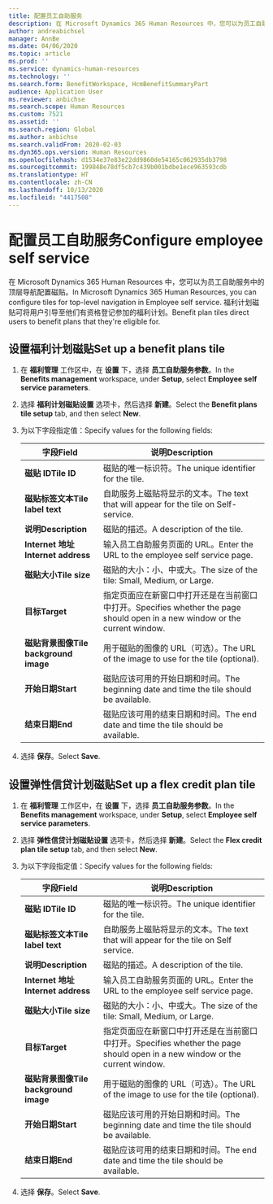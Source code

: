```yaml
---
title: 配置员工自助服务
description: 在 Microsoft Dynamics 365 Human Resources 中，您可以为员工自助服务中的顶层导航配置磁贴。
author: andreabichsel
manager: AnnBe
ms.date: 04/06/2020
ms.topic: article
ms.prod: ''
ms.service: dynamics-human-resources
ms.technology: ''
ms.search.form: BenefitWorkspace, HcmBenefitSummaryPart
audience: Application User
ms.reviewer: anbichse
ms.search.scope: Human Resources
ms.custom: 7521
ms.assetid: ''
ms.search.region: Global
ms.author: anbichse
ms.search.validFrom: 2020-02-03
ms.dyn365.ops.version: Human Resources
ms.openlocfilehash: d1534e37e83e22dd9860de54165c062935db3798
ms.sourcegitcommit: 199848e78df5cb7c439b001bdbe1ece963593cdb
ms.translationtype: HT
ms.contentlocale: zh-CN
ms.lasthandoff: 10/13/2020
ms.locfileid: "4417508"
---
```

# <a name="configure-employee-self-service"></a><span data-ttu-id="4209a-103">配置员工自助服务</span><span class="sxs-lookup"><span data-stu-id="4209a-103">Configure employee self service</span></span>

<span data-ttu-id="4209a-104">在 Microsoft Dynamics 365 Human Resources 中，您可以为员工自助服务中的顶层导航配置磁贴。</span><span class="sxs-lookup"><span data-stu-id="4209a-104">In Microsoft Dynamics 365 Human Resources, you can configure tiles for top-level navigation in Employee self service.</span></span> <span data-ttu-id="4209a-105">福利计划磁贴可将用户引导至他们有资格登记参加的福利计划。</span><span class="sxs-lookup"><span data-stu-id="4209a-105">Benefit plan tiles direct users to benefit plans that they're eligible for.</span></span>

## <a name="set-up-a-benefit-plans-tile"></a><span data-ttu-id="4209a-106">设置福利计划磁贴</span><span class="sxs-lookup"><span data-stu-id="4209a-106">Set up a benefit plans tile</span></span>

1. <span data-ttu-id="4209a-107">在 **福利管理** 工作区中，在 **设置** 下，选择 **员工自助服务参数**。</span><span class="sxs-lookup"><span data-stu-id="4209a-107">In the **Benefits management** workspace, under **Setup**, select **Employee self service parameters**.</span></span>

2. <span data-ttu-id="4209a-108">选择 **福利计划磁贴设置** 选项卡，然后选择 **新建**。</span><span class="sxs-lookup"><span data-stu-id="4209a-108">Select the **Benefit plans tile setup** tab, and then select **New**.</span></span>

3. <span data-ttu-id="4209a-109">为以下字段指定值：</span><span class="sxs-lookup"><span data-stu-id="4209a-109">Specify values for the following fields:</span></span>

   | <span data-ttu-id="4209a-110">字段</span><span class="sxs-lookup"><span data-stu-id="4209a-110">Field</span></span> | <span data-ttu-id="4209a-111">说明</span><span class="sxs-lookup"><span data-stu-id="4209a-111">Description</span></span> |
   | --- | --- |
   | <span data-ttu-id="4209a-112">**磁贴 ID**</span><span class="sxs-lookup"><span data-stu-id="4209a-112">**Tile ID**</span></span> | <span data-ttu-id="4209a-113">磁贴的唯一标识符。</span><span class="sxs-lookup"><span data-stu-id="4209a-113">The unique identifier for the tile.</span></span> |
   | <span data-ttu-id="4209a-114">**磁贴标签文本**</span><span class="sxs-lookup"><span data-stu-id="4209a-114">**Tile label text**</span></span> | <span data-ttu-id="4209a-115">自助服务上磁贴将显示的文本。</span><span class="sxs-lookup"><span data-stu-id="4209a-115">The text that will appear for the tile on Self-service.</span></span> |
   | <span data-ttu-id="4209a-116">**说明**</span><span class="sxs-lookup"><span data-stu-id="4209a-116">**Description**</span></span> | <span data-ttu-id="4209a-117">磁贴的描述。</span><span class="sxs-lookup"><span data-stu-id="4209a-117">A description of the tile.</span></span> |
   | <span data-ttu-id="4209a-118">**Internet 地址**</span><span class="sxs-lookup"><span data-stu-id="4209a-118">**Internet address**</span></span> | <span data-ttu-id="4209a-119">输入员工自助服务页面的 URL。</span><span class="sxs-lookup"><span data-stu-id="4209a-119">Enter the URL to the employee self service page.</span></span> |
   | <span data-ttu-id="4209a-120">**磁贴大小**</span><span class="sxs-lookup"><span data-stu-id="4209a-120">**Tile size**</span></span> | <span data-ttu-id="4209a-121">磁贴的大小：小、中或大。</span><span class="sxs-lookup"><span data-stu-id="4209a-121">The size of the tile: Small, Medium, or Large.</span></span> |
   | <span data-ttu-id="4209a-122">**目标**</span><span class="sxs-lookup"><span data-stu-id="4209a-122">**Target**</span></span> | <span data-ttu-id="4209a-123">指定页面应在新窗口中打开还是在当前窗口中打开。</span><span class="sxs-lookup"><span data-stu-id="4209a-123">Specifies whether the page should open in a new window or the current window.</span></span> |
   | <span data-ttu-id="4209a-124">**磁贴背景图像**</span><span class="sxs-lookup"><span data-stu-id="4209a-124">**Tile background image**</span></span> | <span data-ttu-id="4209a-125">用于磁贴的图像的 URL（可选）。</span><span class="sxs-lookup"><span data-stu-id="4209a-125">The URL of the image to use for the tile (optional).</span></span> |
   | <span data-ttu-id="4209a-126">**开始日期**</span><span class="sxs-lookup"><span data-stu-id="4209a-126">**Start**</span></span> | <span data-ttu-id="4209a-127">磁贴应该可用的开始日期和时间。</span><span class="sxs-lookup"><span data-stu-id="4209a-127">The beginning date and time the tile should be available.</span></span> |
   | <span data-ttu-id="4209a-128">**结束日期**</span><span class="sxs-lookup"><span data-stu-id="4209a-128">**End**</span></span> | <span data-ttu-id="4209a-129">磁贴应该可用的结束日期和时间。</span><span class="sxs-lookup"><span data-stu-id="4209a-129">The end date and time the tile should be available.</span></span> |

4. <span data-ttu-id="4209a-130">选择 **保存**。</span><span class="sxs-lookup"><span data-stu-id="4209a-130">Select **Save**.</span></span>

## <a name="set-up-a-flex-credit-plan-tile"></a><span data-ttu-id="4209a-131">设置弹性信贷计划磁贴</span><span class="sxs-lookup"><span data-stu-id="4209a-131">Set up a flex credit plan tile</span></span>

1. <span data-ttu-id="4209a-132">在 **福利管理** 工作区中，在 **设置** 下，选择 **员工自助服务参数**。</span><span class="sxs-lookup"><span data-stu-id="4209a-132">In the **Benefits management** workspace, under **Setup**, select **Employee self service parameters**.</span></span>

2. <span data-ttu-id="4209a-133">选择 **弹性信贷计划磁贴设置** 选项卡，然后选择 **新建**。</span><span class="sxs-lookup"><span data-stu-id="4209a-133">Select the **Flex credit plan tile setup** tab, and then select **New**.</span></span>

3. <span data-ttu-id="4209a-134">为以下字段指定值：</span><span class="sxs-lookup"><span data-stu-id="4209a-134">Specify values for the following fields:</span></span>

   | <span data-ttu-id="4209a-135">字段</span><span class="sxs-lookup"><span data-stu-id="4209a-135">Field</span></span> | <span data-ttu-id="4209a-136">说明</span><span class="sxs-lookup"><span data-stu-id="4209a-136">Description</span></span> |
   | --- | --- |
   | <span data-ttu-id="4209a-137">**磁贴 ID**</span><span class="sxs-lookup"><span data-stu-id="4209a-137">**Tile ID**</span></span> | <span data-ttu-id="4209a-138">磁贴的唯一标识符。</span><span class="sxs-lookup"><span data-stu-id="4209a-138">The unique identifier for the tile.</span></span> |
   | <span data-ttu-id="4209a-139">**磁贴标签文本**</span><span class="sxs-lookup"><span data-stu-id="4209a-139">**Tile label text**</span></span> | <span data-ttu-id="4209a-140">自助服务上磁贴将显示的文本。</span><span class="sxs-lookup"><span data-stu-id="4209a-140">The text that will appear for the tile on Self service.</span></span> |
   | <span data-ttu-id="4209a-141">**说明**</span><span class="sxs-lookup"><span data-stu-id="4209a-141">**Description**</span></span> | <span data-ttu-id="4209a-142">磁贴的描述。</span><span class="sxs-lookup"><span data-stu-id="4209a-142">A description of the tile.</span></span> |
   | <span data-ttu-id="4209a-143">**Internet 地址**</span><span class="sxs-lookup"><span data-stu-id="4209a-143">**Internet address**</span></span> | <span data-ttu-id="4209a-144">输入员工自助服务页面的 URL。</span><span class="sxs-lookup"><span data-stu-id="4209a-144">Enter the URL to the employee self service page.</span></span> |
   | <span data-ttu-id="4209a-145">**磁贴大小**</span><span class="sxs-lookup"><span data-stu-id="4209a-145">**Tile size**</span></span> | <span data-ttu-id="4209a-146">磁贴的大小：小、中或大。</span><span class="sxs-lookup"><span data-stu-id="4209a-146">The size of the tile: Small, Medium, or Large.</span></span> |
   | <span data-ttu-id="4209a-147">**目标**</span><span class="sxs-lookup"><span data-stu-id="4209a-147">**Target**</span></span> | <span data-ttu-id="4209a-148">指定页面应在新窗口中打开还是在当前窗口中打开。</span><span class="sxs-lookup"><span data-stu-id="4209a-148">Specifies whether the page should open in a new window or the current window.</span></span> |
   | <span data-ttu-id="4209a-149">**磁贴背景图像**</span><span class="sxs-lookup"><span data-stu-id="4209a-149">**Tile background image**</span></span> | <span data-ttu-id="4209a-150">用于磁贴的图像的 URL（可选）。</span><span class="sxs-lookup"><span data-stu-id="4209a-150">The URL of the image to use for the tile (optional).</span></span> |
   | <span data-ttu-id="4209a-151">**开始日期**</span><span class="sxs-lookup"><span data-stu-id="4209a-151">**Start**</span></span> | <span data-ttu-id="4209a-152">磁贴应该可用的开始日期和时间。</span><span class="sxs-lookup"><span data-stu-id="4209a-152">The beginning date and time the tile should be available.</span></span> |
   | <span data-ttu-id="4209a-153">**结束日期**</span><span class="sxs-lookup"><span data-stu-id="4209a-153">**End**</span></span> | <span data-ttu-id="4209a-154">磁贴应该可用的结束日期和时间。</span><span class="sxs-lookup"><span data-stu-id="4209a-154">The end date and time the tile should be available.</span></span> |

4. <span data-ttu-id="4209a-155">选择 **保存**。</span><span class="sxs-lookup"><span data-stu-id="4209a-155">Select **Save**.</span></span>
